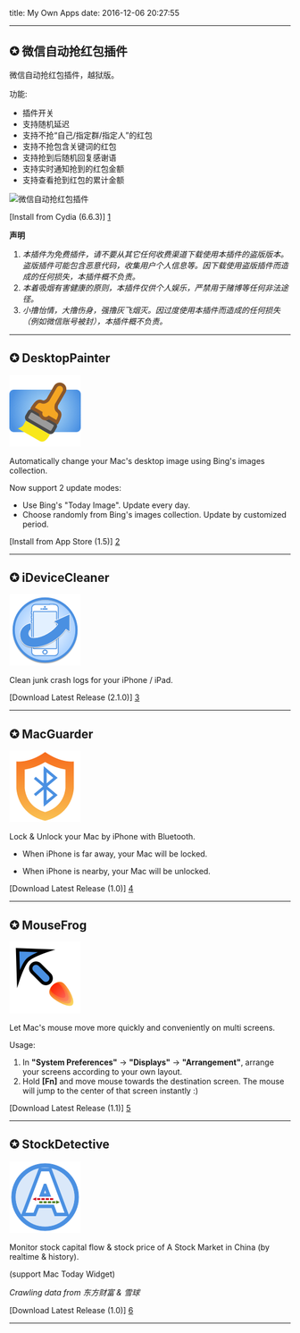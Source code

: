 title: My Own Apps
date: 2016-12-06 20:27:55

-----

## ✪ 微信自动抢红包插件

微信自动抢红包插件，越狱版。

功能:

* 插件开关
* 支持随机延迟
* 支持不抢“自己/指定群/指定人”的红包
* 支持不抢包含关键词的红包
* 支持抢到后随机回复感谢语
* 支持实时通知抢到的红包金额
* 支持查看抢到红包的累计金额

![微信自动抢红包插件](/apps/WeChatRedEnvelop.png)

[Install from Cydia (6.6.3)] [1]

**声明**

1. *本插件为免费插件，请不要从其它任何收费渠道下载使用本插件的盗版版本。盗版插件可能包含恶意代码，收集用户个人信息等。因下载使用盗版插件而造成的任何损失，本插件概不负责。*
2. *本着吸烟有害健康的原则，本插件仅供个人娱乐，严禁用于赌博等任何非法途径。*
3. *小撸怡情，大撸伤身，强撸灰飞烟灭。因过度使用本插件而造成的任何损失（例如微信账号被封），本插件概不负责。*

-----

## ✪ DesktopPainter

![DesktopPainter](/apps/DesktopPainter.png)

Automatically change your Mac's desktop image using Bing's images collection.

Now support 2 update modes:

* Use Bing's "Today Image". Update every day.
* Choose randomly from Bing's images collection. Update by customized period.

[Install from App Store (1.5)] [2]

-----

## ✪ iDeviceCleaner

![iDeviceCleaner](/apps/iDeviceCleaner.png)

Clean junk crash logs for your iPhone / iPad.

[Download Latest Release (2.1.0)] [3]

-----

## ✪ MacGuarder

![MacGuarder](/apps/MacGuarder.png)

Lock & Unlock your Mac by iPhone with Bluetooth.

* When iPhone is far away, your Mac will be locked.

* When iPhone is nearby, your Mac will be unlocked.

[Download Latest Release (1.0)] [4]

-----

## ✪ MouseFrog

![MouseFrog](/apps/MouseFrog.png)

Let Mac's mouse move more quickly and conveniently on multi screens.

Usage:

1. In **"System Preferences"** -> **"Displays"** -> **"Arrangement"**, arrange your screens according to your own layout.
2. Hold **[Fn]** and move mouse towards the destination screen. The mouse will jump to the center of that screen instantly :)

[Download Latest Release (1.1)] [5]

-----

## ✪ StockDetective

![StockDetective](/apps/StockDetective.png)

Monitor stock capital flow & stock price of A Stock Market in China (by realtime & history).

(support Mac Today Widget)

*Crawling data from 东方财富 & 雪球*

[Download Latest Release (1.0)] [6]

-----

[1]: http://cydia.saurik.com/package/com.gokustudio.wechatredenvelop/
[2]: https://itunes.apple.com/app/desktoppainter-automatically-update-wallpapers/id1217834278?l=zh&ls=1&mt=12
[3]: https://github.com/wzqcongcong/MyMobileCleaner/releases/download/2.1.0/iDeviceCleaner.app.zip
[4]: https://github.com/wzqcongcong/MacGuarder/releases/download/1.0/MacGuarder.app.zip
[5]: https://github.com/wzqcongcong/MouseFrog/releases/download/1.1/MouseFrog.app.zip
[6]: https://github.com/wzqcongcong/StockDetective/releases/download/1.0/StockDetective.app.zip
